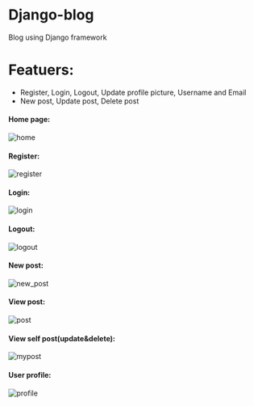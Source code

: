 # Django-blog
Blog using Django framework
# Featuers:
* Register, Login, Logout, Update profile picture, Username and Email
* New post, Update post, Delete post
#### Home page:
![home](https://user-images.githubusercontent.com/28646463/54073754-84f84680-4293-11e9-9f59-370fd3f7d1a5.png)
#### Register:
![register](https://user-images.githubusercontent.com/28646463/54072486-1069db80-4284-11e9-9cb5-48565186d36a.png)
#### Login:
![login](https://user-images.githubusercontent.com/28646463/54073616-2d0d1000-4292-11e9-8bf1-498afcee8ecd.png)
#### Logout:
![logout](https://user-images.githubusercontent.com/28646463/54073639-7c534080-4292-11e9-8d71-1bd35ac5cb2d.png)
#### New post:
![new_post](https://user-images.githubusercontent.com/28646463/54073654-a3117700-4292-11e9-9f6d-e01011c3d367.png)
#### View post:
![post](https://user-images.githubusercontent.com/28646463/54073731-45315f00-4293-11e9-88f4-b48b7c730137.png)
#### View self post(update&delete):
![mypost](https://user-images.githubusercontent.com/28646463/54073733-482c4f80-4293-11e9-9e50-8ea7ffc53b6b.png)
#### User profile:
![profile](https://user-images.githubusercontent.com/28646463/54073781-d4d70d80-4293-11e9-83dd-47efd6d9504f.png)
